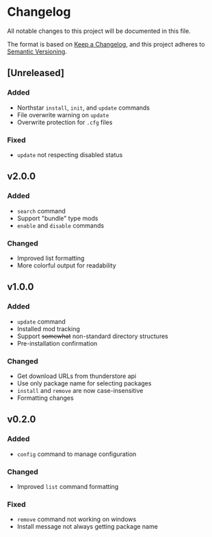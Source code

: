 # Changelog
All notable changes to this project will be documented in this file.

The format is based on [Keep a Changelog](https://keepachangelog.com/en/1.0.0/),
and this project adheres to [Semantic Versioning](https://semver.org/spec/v2.0.0.html).

## [Unreleased]

### Added
- Northstar `install`, `init`, and `update` commands
- File overwrite warning on `update`
- Overwrite protection for `.cfg` files

### Fixed
- `update` not respecting disabled status


## v2.0.0

### Added
- `search` command
- Support "bundle" type mods
- `enable` and `disable` commands

### Changed
- Improved list formatting
- More colorful output for readability


## v1.0.0

### Added 
- `update` command
- Installed mod tracking
- Support ~~somewhat~~ non-standard directory structures
- Pre-installation confirmation

### Changed
- Get download URLs from thunderstore api
- Use only package name for selecting packages
- `install` and `remove` are now case-insensitive
- Formatting changes



## v0.2.0

### Added
- `config` command to manage configuration

### Changed
- Improved `list` command formatting

### Fixed
- `remove` command not working on windows
- Install message not always getting package name

